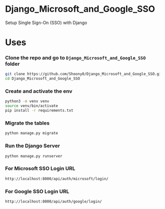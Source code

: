 # Django_Microsoft_and_Google_SSO
Setup Single Sign-On (SSO) with Django

# Uses
### Clone the repo and go to `Django_Microsoft_and_Google_SSO` folder
```bash
git clone https://github.com/Shoony0/Django_Microsoft_and_Google_SSO.git
cd Django_Microsoft_and_Google_SSO
```

### Create and activate the env
```bash
python3 -m venv venv
source venv/bin/activate
pip install -r requirements.txt
```

### Migrate the tables
```bash
python manage.py migrate
```

### Run the Django Server
```bash
python manage.py runserver
```

### For Microsoft SSO Login URL
```bash
http://localhost:8000/api/auth/microsoft/login/
```

### For Google SSO Login URL
```bash
http://localhost:8000/api/auth/google/login/
```
